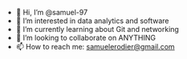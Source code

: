 - 👋 Hi, I’m @samuel-97
- 👀 I’m interested in data analytics and software
- 🌱 I’m currently learning about Git and networking
- 💞️ I’m looking to collaborate on ANYTHING
- 📫 How to reach me: samuelerodier@gmail.com

<!---
samuel-97/samuel-97 is a ✨ special ✨ repository because its `README.md` (this file) appears on your GitHub profile.
You can click the Preview link to take a look at your changes.
--->
